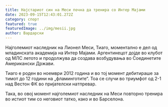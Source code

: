 ```yaml
---
title: Најстариот син на Меси почна да тренира со Интер Мајами
date: 2023-09-15T12:43:01.272Z
category: спорт
featured: true
featuredImage: ../img/mesii.jpg
author: Вардарски
---
```

Најголемиот наследник на Лионел Меси, Тиаго, моментално е дел од младинската академија на Интер Мајами. Аргентинецот дојде во клубот од МЛС летото и продолжува да создава возбудувања во Соединетите Американски Држави.

Тиаго е роден во ноември 2012 година и во тој момент дебитираше за тимот до 12 години на „фламинготите“. Тоа се случи во триумфот од 2-1 над Вестон ФК во пријателски натпревар.

Така, во овој момент најголемиот наследник на Меси повторно тренира во истиот тим со неговиот татко, како и во Барселона.